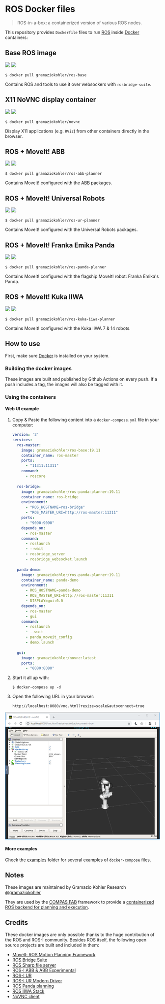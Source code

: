 # ROS Docker files

> ROS-in-a-box: a containerized version of various ROS nodes.

This repository provides `Dockerfile` files to run [ROS](https://ros.org) inside [Docker](https://www.docker.com/) containers:

## Base ROS image

[![](https://images.microbadger.com/badges/version/gramaziokohler/ros-base.svg)](https://hub.docker.com/r/gramaziokohler/ros-base)
[![](https://images.microbadger.com/badges/image/gramaziokohler/ros-base.svg)](https://microbadger.com/images/gramaziokohler/ros-base)

    $ docker pull gramaziokohler/ros-base

Contains ROS and tools to use it over websockers with `rosbridge-suite`.

## X11 NoVNC display container

[![](https://images.microbadger.com/badges/version/gramaziokohler/novnc.svg)](https://hub.docker.com/r/gramaziokohler/novnc)
[![](https://images.microbadger.com/badges/image/gramaziokohler/novnc.svg)](https://microbadger.com/images/gramaziokohler/novnc)

    $ docker pull gramaziokohler/novnc

Display X11 applications (e.g. `RViz`) from other containers directly in the browser.

## ROS + MoveIt! ABB

[![](https://images.microbadger.com/badges/version/gramaziokohler/ros-abb-planner.svg)](https://hub.docker.com/r/gramaziokohler/ros-abb-planner)
[![](https://images.microbadger.com/badges/image/gramaziokohler/ros-abb-planner.svg)](https://microbadger.com/images/gramaziokohler/ros-abb-planner)

    $ docker pull gramaziokohler/ros-abb-planner

Contains MoveIt! configured with the ABB packages.

## ROS + MoveIt! Universal Robots

[![](https://images.microbadger.com/badges/version/gramaziokohler/ros-ur-planner.svg)](https://hub.docker.com/r/gramaziokohler/ros-ur-planner)
[![](https://images.microbadger.com/badges/image/gramaziokohler/ros-ur-planner.svg)](https://microbadger.com/images/gramaziokohler/ros-ur-planner)

    $ docker pull gramaziokohler/ros-ur-planner

Contains MoveIt! configured with the Universal Robots packages.

## ROS + MoveIt! Franka Emika Panda

[![](https://images.microbadger.com/badges/version/gramaziokohler/ros-panda-planner.svg)](https://hub.docker.com/r/gramaziokohler/ros-panda-planner)
[![](https://images.microbadger.com/badges/image/gramaziokohler/ros-panda-planner.svg)](https://microbadger.com/images/gramaziokohler/ros-panda-planner)

    $ docker pull gramaziokohler/ros-panda-planner

Contains MoveIt! configured with the flagship MoveIt! robot: Franka Emika's
Panda.

## ROS + MoveIt! Kuka IIWA

[![](https://images.microbadger.com/badges/version/gramaziokohler/ros-kuka-iiwa-planner.svg)](https://hub.docker.com/r/gramaziokohler/ros-kuka-iiwa-planner)
[![](https://images.microbadger.com/badges/image/gramaziokohler/ros-kuka-iiwa-planner.svg)](https://microbadger.com/images/gramaziokohler/ros-kuka-iiwa-planner)

    $ docker pull gramaziokohler/ros-kuka-iiwa-planner

Contains MoveIt! configured with the Kuka IIWA 7 & 14 robots.

## How to use

First, make sure [Docker](https://www.docker.com/) is installed on your system.

### Building the docker images

These images are built and published by Github Actions on every push.
If a push includes a tag, the images will also be tagged with it.

### Using the containers

#### Web UI example

1. Copy & Paste the following content into a `docker-compose.yml` file in your computer:

    ```yaml
    version: '2'
    services:
      ros-master:
        image: gramaziokohler/ros-base:19.11
        container_name: ros-master
        ports:
          - "11311:11311"
        command:
          - roscore

      ros-bridge:
        image: gramaziokohler/ros-panda-planner:19.11
        container_name: ros-bridge
        environment:
          - "ROS_HOSTNAME=ros-bridge"
          - "ROS_MASTER_URI=http://ros-master:11311"
        ports:
          - "9090:9090"
        depends_on:
          - ros-master
        command:
          - roslaunch
          - --wait
          - rosbridge_server
          - rosbridge_websocket.launch

      panda-demo:
        image: gramaziokohler/ros-panda-planner:19.11
        container_name: panda-demo
        environment:
          - ROS_HOSTNAME=panda-demo
          - ROS_MASTER_URI=http://ros-master:11311
          - DISPLAY=gui:0.0
        depends_on:
          - ros-master
          - gui
        command:
          - roslaunch
          - --wait
          - panda_moveit_config
          - demo.launch

      gui:
        image: gramaziokohler/novnc:latest
        ports:
          - "8080:8080"
    ```

2. Start it all up with:

       $ docker-compose up -d

3. Open the following URL in your browser:

       http://localhost:8080/vnc.html?resize=scale&autoconnect=true

![](rviz.png)

#### More examples

Check the [examples](examples) folder for several examples of `docker-compose` files.

## Notes

These images are maintained by Gramazio Kohler Research
[@gramaziokohler](https://github.com/gramaziokohler>)

They are used by the [COMPAS FAB](https://gramaziokohler.github.io/compas_fab) framework
to provide a [containerized ROS backend for planning and execution](https://gramaziokohler.github.io/compas_fab/latest/backends/ros.html#ros-on-docker-1).

## Credits

These docker images are only possible thanks to the huge contribution of the ROS and ROS-I community. Besides ROS itself, the following open source projects are built and included in them:

- [MoveIt: ROS Motion Planning Framework](https://github.com/ros-planning/moveit)
- [ROS Bridge Suite](https://github.com/RobotWebTools/rosbridge_suite/)
- [ROS Sharp file server](https://github.com/siemens/ros-sharp/tree/master/ROS/file_server)
- [ROS-I ABB & ABB Experimental](https://github.com/ros-industrial/abb)
- [ROS-I UR](https://github.com/ros-industrial/universal_robot)
- [ROS-I UR Modern Driver](https://github.com/ros-industrial/ur_modern_driver)
- [ROS Panda planning](https://github.com/ros-planning/panda_moveit_config)
- [ROS IIWA Stack](https://github.com/IFL-CAMP/iiwa_stack)
- [NoVNC client](https://github.com/novnc/noVNC)
